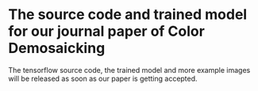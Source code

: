 # The source code and trained model for our journal paper of Color Demosaicking

The tensorflow source code, the trained model and more example images will be released as soon as our paper is getting accepted.
